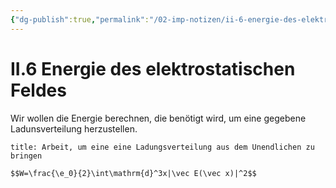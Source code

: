```yaml
---
{"dg-publish":true,"permalink":"/02-imp-notizen/ii-6-energie-des-elektrostatischen-feldes/","dgHomeLink":true,"dgPassFrontmatter":false}
---
```


# II.6 Energie des elektrostatischen Feldes
Wir wollen die Energie berechnen, die benötigt wird, um eine gegebene Ladunsverteilung herzustellen. 

```ad-equation
title: Arbeit, um eine eine Ladungsverteilung aus dem Unendlichen zu bringen

$$W=\frac{\e_0}{2}\int\mathrm{d}^3x|\vec E(\vec x)|^2$$

```
